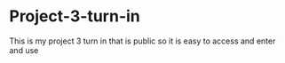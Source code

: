# Project-3-turn-in
This is my project 3 turn in that is public so it is easy to access and enter and use
